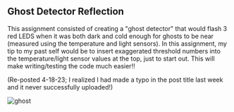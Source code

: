 ## Ghost Detector Reflection

This assignment consisted of creating a "ghost detector" that would flash 3 red LEDS when it was both dark and cold enough for ghosts to be near (measured using the temperature and light sensors). In this assignment, my tip to my past self would be to insert exaggerated threshold numbers into the temperature/light sensor values at the top, just to start out. This will make writing/testing the code much easier!! 

(Re-posted 4-18-23; I realized I had made a typo in the post title last week and it never successfully uploaded!)

![ghost](https://delilahdelgado.github.io/assets/img/ghost.png)

